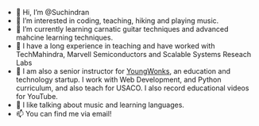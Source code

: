 - 👋 Hi, I’m @Suchindran
- 👀 I’m interested in coding, teaching, hiking and playing music.
- 🌱 I’m currently learning carnatic guitar techniques and advanced mahcine learning techniques.
- 🔭 I have a long experience in teaching and have worked with TechMahindra, Marvell Semiconductors and Scalable Systems Reseach Labs
- 🐡 I am also a senior instructor for [YoungWonks](https://youngwonks.com), an education and technology startup. I work with Web Development, and Python curriculum, and also teach for USACO. I also record educational videos for YouTube.
- 💬 I like talking about music and learning languages.
- 📫 You can find me via email!
